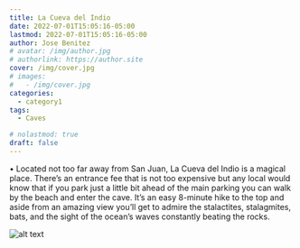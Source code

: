 ```yaml
---
title: La Cueva del Indio
date: 2022-07-01T15:05:16-05:00
lastmod: 2022-07-01T15:05:16-05:00
author: Jose Benitez
# avatar: /img/author.jpg
# authorlink: https://author.site
cover: /img/cover.jpg
# images:
#   - /img/cover.jpg
categories:
  - category1
tags:
  - Caves

# nolastmod: true
draft: false
---
```


•	Located not too far away from San Juan, La Cueva del Indio is a magical place. There’s an entrance fee that is not too expensive but any local would know that if you park just a little bit ahead of the main parking you can walk by the beach and enter the cave. It’s an easy 8-minute hike to the top and aside from an amazing view you’ll get to admire the stalactites, stalagmites, bats, and the sight of the ocean’s waves constantly beating the rocks.

![alt text](/img/cuevaindio.jpg)